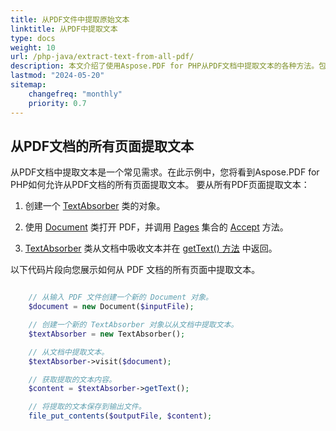 ```yaml
---
title: 从PDF文件中提取原始文本
linktitle: 从PDF中提取文本
type: docs
weight: 10
url: /php-java/extract-text-from-all-pdf/
description: 本文介绍了使用Aspose.PDF for PHP从PDF文档中提取文本的各种方法。包括从整个页面、特定部分、基于列等提取。
lastmod: "2024-05-20"
sitemap:
    changefreq: "monthly"
    priority: 0.7
---
```


## 从PDF文档的所有页面提取文本

从PDF文档中提取文本是一个常见需求。在此示例中，您将看到Aspose.PDF for PHP如何允许从PDF文档的所有页面提取文本。
要从所有PDF页面提取文本：

1. 创建一个 [TextAbsorber](https://reference.aspose.com/pdf/java/com.aspose.pdf/TextAbsorber) 类的对象。

1. 使用 [Document](https://reference.aspose.com/pdf/java/com.aspose.pdf/Document) 类打开 PDF，并调用 [Pages](https://reference.aspose.com/pdf/java/com.aspose.pdf/Page) 集合的 [Accept](https://reference.aspose.com/pdf/java/com.aspose.pdf/PageCollection#accept-com.aspose.pdf.TextAbsorber-) 方法。
1. [TextAbsorber](https://reference.aspose.com/pdf/java/com.aspose.pdf/TextAbsorber) 类从文档中吸收文本并在 [getText() 方法](https://reference.aspose.com/pdf/java/com.aspose.pdf/textabsorber/#getText--) 中返回。

以下代码片段向您展示如何从 PDF 文档的所有页面中提取文本。

```php

    // 从输入 PDF 文件创建一个新的 Document 对象。
    $document = new Document($inputFile);

    // 创建一个新的 TextAbsorber 对象以从文档中提取文本。
    $textAbsorber = new TextAbsorber();

    // 从文档中提取文本。
    $textAbsorber->visit($document);

    // 获取提取的文本内容。
    $content = $textAbsorber->getText();

    // 将提取的文本保存到输出文件。
    file_put_contents($outputFile, $content);
```